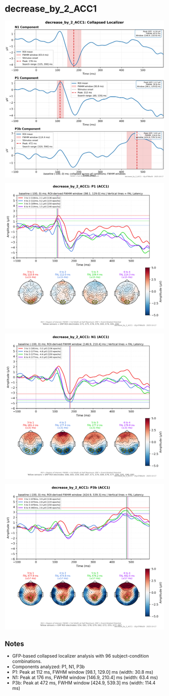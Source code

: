 # decrease_by_2_ACC1

![figure](docs/assets/plots/decrease_by_2_ACC1/decrease_by_2_ACC1-collapsed_localizer.png)

![figure](docs/assets/plots/decrease_by_2_ACC1/decrease_by_2_ACC1-P1.png)

![figure](docs/assets/plots/decrease_by_2_ACC1/decrease_by_2_ACC1-N1.png)

![figure](docs/assets/plots/decrease_by_2_ACC1/decrease_by_2_ACC1-P3b.png)


## Notes

- GFP-based collapsed localizer analysis with 96 subject-condition combinations.
- Components analyzed: P1, N1, P3b
- P1: Peak at 112 ms, FWHM window [98.1, 129.0] ms (width: 30.8 ms)
- N1: Peak at 176 ms, FWHM window [146.9, 210.4] ms (width: 63.4 ms)
- P3b: Peak at 472 ms, FWHM window [424.9, 539.3] ms (width: 114.4 ms)
